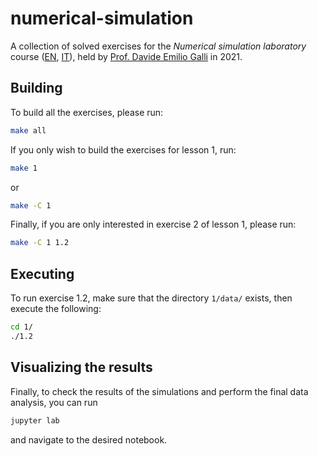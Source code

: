 # numerical-simulation

A collection of solved exercises for the _Numerical simulation laboratory_ course ([EN](https://www.unimi.it/en/education/degree-programme-courses/2021/numerical-simulation-laboratory-0), [IT](https://www.unimi.it/it/corsi/insegnamenti-dei-corsi-di-laurea/2021/laboratorio-di-simulazione-numerica-0)), held by [Prof. Davide Emilio Galli](http://materia.fisica.unimi.it/~dgalli/) in 2021.


## Building

To build all the exercises, please run:
```bash
make all
```
If you only wish to build the exercises for lesson 1, run:
```bash
make 1
```
or
```bash
make -C 1
```
Finally, if you are only interested in exercise 2 of lesson 1, please run:
```bash
make -C 1 1.2
```


## Executing

To run exercise 1.2, make sure that the directory `1/data/` exists, then execute the following:
```bash
cd 1/
./1.2
```


## Visualizing the results

Finally, to check the results of the simulations and perform the final data analysis, you can run
```bash
jupyter lab
```
and navigate to the desired notebook.
